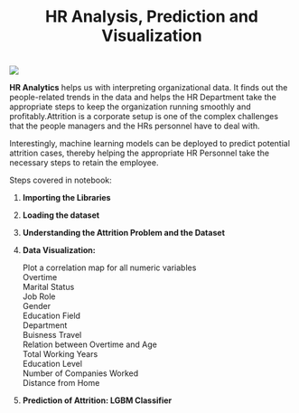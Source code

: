 # <h1 align="center"> HR Analysis, Prediction and Visualization </b> </h1><br>
<img src=https://blueprintbusinesssolutionscorp.com/wp-content/uploads/2017/12/attrition.png>

**HR Analytics** helps us with interpreting organizational data. It finds out the people-related trends in the data and helps the HR Department take the appropriate steps to keep the organization running smoothly and profitably.Attrition is a corporate setup is one of the complex challenges that the people managers and the HRs personnel have to deal with.

Interestingly, machine learning models can be deployed to predict potential attrition cases, thereby helping the appropriate HR Personnel take the necessary steps to retain the employee.
  
Steps covered in notebook:

1) **Importing the Libraries**

2) **Loading the dataset**

3) **Understanding the Attrition Problem and the Dataset**

4) **Data Visualization:**

    Plot a correlation map for all numeric variables                                                                 
    Overtime                                                                                                                            
    Marital Status                                                                                
    Job Role                                                                    
    Gender                                                                                        
    Education Field                                                                                            
    Department                                                                                
    Buisness Travel                                                                                  
    Relation between Overtime and Age                                                            
    Total Working Years                                                                     
    Education Level                                                                                           
    Number of Companies Worked                                                                         
    Distance from Home                                                              

5) **Prediction of Attrition: LGBM Classifier**
